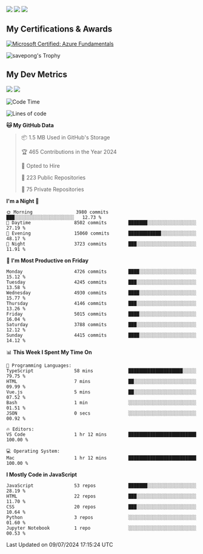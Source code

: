 [<img src="https://img.shields.io/badge/pongsiri.pisutakarathada.com-%230077B5.svg?&style=for-the-badge&color=orange" />](https://pongsiri.pisutakarathada.com)
[<img src="https://img.shields.io/badge/apps.saveworld.co-%230077B5.svg?&style=for-the-badge&color=2aa889" />](https://apps.saveworld.co)
[<img src="https://img.shields.io/badge/linkedin-%230077B5.svg?&style=for-the-badge&logo=linkedin&logoColor=white" />](https://www.linkedin.com/in/savepong)

<!--
[![savepong' github stats](https://github-readme-stats.vercel.app/api?username=savepong&show_icons=true&count_private=true&theme=gotham&hide_border=true&bg_color=00000000&text_color=768390FF)](https://pongsiri.pisutakarathada.com/posts/stats)

[![GitHub Streak](https://github-readme-streak-stats.herokuapp.com?user=savepong&theme=gotham&hide_border=true&background=00000000&dates=768390FF)](https://pongsiri.pisutakarathada.com/posts/stats)

[![Top Langs](https://github-readme-stats.vercel.app/api/top-langs/?username=savepong&layout=compact&langs_count=10&theme=gotham&hide_border=true&bg_color=00000000&text_color=768390FF)](https://pongsiri.pisutakarathada.com/posts/stats)

<!-- [![savepong's wakatime stats](https://github-readme-stats.vercel.app/api/wakatime?username=@savepong&layout=default&theme=gotham&hide_border=true&bg_color=00000000&text_color=768390FF)](https://pongsiri.pisutakarathada.com/posts/stats) -->

## My Certifications & Awards

<!--START_SECTION:badges-->
[![Microsoft Certified: Azure Fundamentals](https://images.credly.com/size/160x160/images/be8fcaeb-c769-4858-b567-ffaaa73ce8cf/image.png)](http://www.credly.com/badges/7b0e170b-852d-4d35-bea2-213eceae599c "Microsoft Certified: Azure Fundamentals")

![savepong's Trophy](https://github-profile-trophy.vercel.app/?username=savepong&theme=flat&rank=SECRET,SSS,SS,S,AAA,AA,A&margin-w=15&no-bg=true&no-frame=true)

## My Dev Metrics

[![](https://komarev.com/ghpvc/?username=savepong&color=blue&label=Profile%20Views)](https://github.com/savepong)
[![](https://img.shields.io/github/followers/savepong?label=GitHub%20Followers)](https://github.com/savepong)

<!--START_SECTION:waka-->
![Code Time](http://img.shields.io/badge/Code%20Time-1%2C471%20hrs%2045%20mins-blue)

![Lines of code](https://img.shields.io/badge/From%20Hello%20World%20I%27ve%20Written-64.3%20million%20lines%20of%20code-blue)

**🐱 My GitHub Data** 

> 📦 1.5 MB Used in GitHub's Storage 
 > 
> 🏆 465 Contributions in the Year 2024
 > 
> 💼 Opted to Hire
 > 
> 📜 223 Public Repositories 
 > 
> 🔑 75 Private Repositories 
 > 
**I'm a Night 🦉** 

```text
🌞 Morning                3980 commits        ███░░░░░░░░░░░░░░░░░░░░░░   12.73 % 
🌆 Daytime                8502 commits        ███████░░░░░░░░░░░░░░░░░░   27.19 % 
🌃 Evening                15060 commits       ████████████░░░░░░░░░░░░░   48.17 % 
🌙 Night                  3723 commits        ███░░░░░░░░░░░░░░░░░░░░░░   11.91 % 
```
📅 **I'm Most Productive on Friday** 

```text
Monday                   4726 commits        ████░░░░░░░░░░░░░░░░░░░░░   15.12 % 
Tuesday                  4245 commits        ███░░░░░░░░░░░░░░░░░░░░░░   13.58 % 
Wednesday                4930 commits        ████░░░░░░░░░░░░░░░░░░░░░   15.77 % 
Thursday                 4146 commits        ███░░░░░░░░░░░░░░░░░░░░░░   13.26 % 
Friday                   5015 commits        ████░░░░░░░░░░░░░░░░░░░░░   16.04 % 
Saturday                 3788 commits        ███░░░░░░░░░░░░░░░░░░░░░░   12.12 % 
Sunday                   4415 commits        ████░░░░░░░░░░░░░░░░░░░░░   14.12 % 
```


📊 **This Week I Spent My Time On** 

```text
💬 Programming Languages: 
TypeScript               58 mins             ████████████████████░░░░░   79.75 % 
HTML                     7 mins              ██░░░░░░░░░░░░░░░░░░░░░░░   09.99 % 
Vue.js                   5 mins              ██░░░░░░░░░░░░░░░░░░░░░░░   07.52 % 
Bash                     1 min               ░░░░░░░░░░░░░░░░░░░░░░░░░   01.51 % 
JSON                     0 secs              ░░░░░░░░░░░░░░░░░░░░░░░░░   00.92 % 

🔥 Editors: 
VS Code                  1 hr 12 mins        █████████████████████████   100.00 % 

💻 Operating System: 
Mac                      1 hr 12 mins        █████████████████████████   100.00 % 
```

**I Mostly Code in JavaScript** 

```text
JavaScript               53 repos            ███████░░░░░░░░░░░░░░░░░░   28.19 % 
HTML                     22 repos            ███░░░░░░░░░░░░░░░░░░░░░░   11.70 % 
CSS                      20 repos            ███░░░░░░░░░░░░░░░░░░░░░░   10.64 % 
Python                   3 repos             ░░░░░░░░░░░░░░░░░░░░░░░░░   01.60 % 
Jupyter Notebook         1 repo              ░░░░░░░░░░░░░░░░░░░░░░░░░   00.53 % 
```




 Last Updated on 09/07/2024 17:15:24 UTC
<!--END_SECTION:waka-->

<!--
**savepong/savepong** is a ✨ _special_ ✨ repository because its `README.md` (this file) appears on your GitHub profile.

Here are some ideas to get you started:

- 🔭 I’m currently working on WebComponents and TypeScript.
- 🌱 I’m currently learning ...
- 👯 I’m looking to collaborate on ...
- 🤔 I’m looking for help with ...
- 💬 Ask me about ...
- 📫 How to reach me: ...
- 😄 Pronouns: ...
- ⚡ Fun fact: ...
-->
